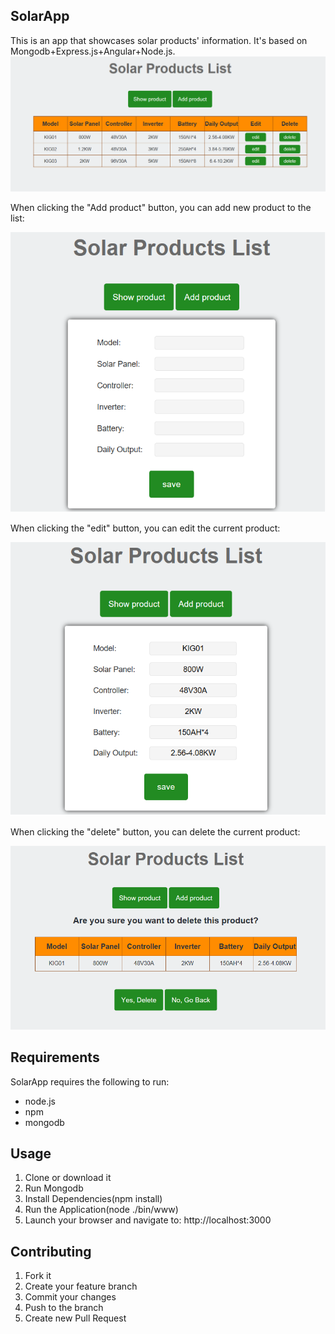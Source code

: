 <h2>SolarApp</h2>
This is an app that showcases solar products' information. It's based on Mongodb+Express.js+Angular+Node.js.
<img src="public/images/solar1.png" >
<p>When clicking the "Add product" button, you can add new product to the list:</p>
<img src="public/images/solar2.png" >
<p>When clicking the "edit" button, you can edit the current product:<p>
<img src="public/images/solar3.png" >
<p>When clicking the "delete" button, you can delete the current product:</p>
<img src="public/images/solar4.png" >

<h2>Requirements</h2>
<p>SolarApp requires the following to run:</p>
<ul>
  <li>node.js</li>
  <li>npm</li>
  <li>mongodb</li>
</ul>

<h2>Usage</h2>
<ol>
  <li>Clone or download it</li>
  <li>Run Mongodb</li>
  <li>Install Dependencies(npm install)</li>
  <li>Run the Application(node ./bin/www)</li>
  <li>Launch your browser and navigate to: http://localhost:3000</li>
</ol>

<h2>Contributing</h2>
<ol>
  <li>Fork it</li>
  <li>Create your feature branch</li>
  <li>Commit your changes</li>
  <li>Push to the branch</li>
  <li>Create new Pull Request</li>
</ol>
